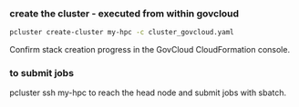 ### create the cluster - executed from within govcloud

```bash
pcluster create-cluster my-hpc -c cluster_govcloud.yaml
```

Confirm stack creation progress in the GovCloud CloudFormation console.

### to submit jobs
pcluster ssh my-hpc to reach the head node and submit jobs with sbatch.